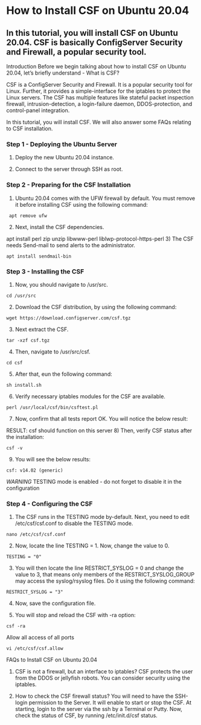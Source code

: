 # How to Install CSF on Ubuntu 20.04
## In this tutorial, you will install CSF on Ubuntu 20.04. CSF is basically ConfigServer Security and Firewall, a popular security tool.

Introduction
Before we begin talking about how to install CSF on Ubuntu 20.04, let’s briefly understand - What is CSF?

CSF is a ConfigServer Security and Firewall. It is a popular security tool for Linux. Further, it provides a simple-interface for the iptables to protect the Linux servers. The CSF has multiple features like stateful packet inspection firewall, intrusion-detection, a login-failure daemon, DDOS-protection, and control-panel integration.

In this tutorial, you will install CSF. We will also answer some FAQs relating to CSF installation.

### Step 1 - Deploying the Ubuntu Server
1) Deploy the new Ubuntu 20.04 instance.

2) Connect to the server through SSH as root.

### Step 2 - Preparing for the CSF Installation
1) Ubuntu 20.04 comes with the UFW firewall by default. You must remove it before installing CSF using the following command:

```
 apt remove ufw
```

2) Next, install the CSF dependencies.

apt install perl zip unzip libwww-perl liblwp-protocol-https-perl
3) The CSF needs Send-mail to send alerts to the administrator.

```
apt install sendmail-bin
```

### Step 3 - Installing the CSF
1) Now, you should navigate to /usr/src.

```
cd /usr/src
```

2) Download the CSF distribution, by using the following command:

```
wget https://download.configserver.com/csf.tgz
```

3) Next extract the CSF.

```
tar -xzf csf.tgz
```

4) Then, navigate to /usr/src/csf.

```
cd csf
```
5) After that, eun the following command:

```
sh install.sh
```
6) Verify necessary iptables modules for the CSF are available.

```
perl /usr/local/csf/bin/csftest.pl
```
7) Now, confirm that all tests report OK. You will notice the below result:

RESULT: csf should function on this server
8) Then, verify CSF status after the installation:

```
csf -v
```

9) You will see the below results:

```
csf: v14.02 (generic)
```

*WARNING* TESTING mode is enabled - do not forget to disable it in the configuration

### Step 4 - Configuring the CSF

1) The CSF runs in the TESTING mode by-default. Next, you need to edit /etc/csf/csf.conf to disable the TESTING mode.

```
nano /etc/csf/csf.conf
```

2) Now, locate the line TESTING = 1. Now, change the value to 0.

```
TESTING = "0"
```

3) You will then locate the line RESTRICT_SYSLOG = 0 and change the value to 3, that means only members of the RESTRICT_SYSLOG_GROUP may access the syslog/rsyslog files. Do it using the following command:

```
RESTRICT_SYSLOG = "3"
```

4) Now, save the configuration file.

5) You will stop and reload the CSF with -ra option:

```
csf -ra
```

Allow all access of all ports

```
vi /etc/csf/csf.allow
```

FAQs to Install CSF on Ubuntu 20.04
1) CSF is not a firewall, but an interface to iptables?
CSF protects the user from the DDOS or jellyfish robots. You can consider security using the iptables.


2) How to check the CSF firewall status?
You will need to have the SSH-login permission to the Server. It will enable to start or stop the CSF. At starting, login to the server via the ssh by a Terminal or Putty. Now, check the status of CSF, by running /etc/init.d/csf status.

